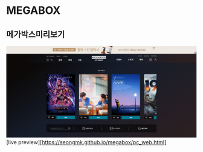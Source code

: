 # MEGABOX

## 메가박스미리보기
[![MEGOBOX](images/megabox.PNG)](https://seongmk.github.io/megabox/pc_web.html)
[live preview][https://seongmk.github.io/megabox/pc_web.html]


